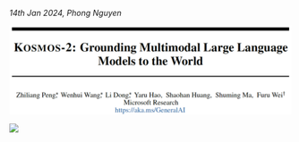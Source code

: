 *14th Jan 2024, Phong Nguyen*

<div>
<p align="center">
  <img src="figure1.png" style="width:800px"/>
</p>

<a href='https://arxiv.org/abs/2306.14824'><img src='https://img.shields.io/badge/dynamic/json?url=https://api.semanticscholar.org/graph/v1/paper/3b6179c293df29e31d31cea46476f104ab6950f2?fields=citationCount&query=citationCount&label=2023&prefix=citation%20'/></a>

</div>